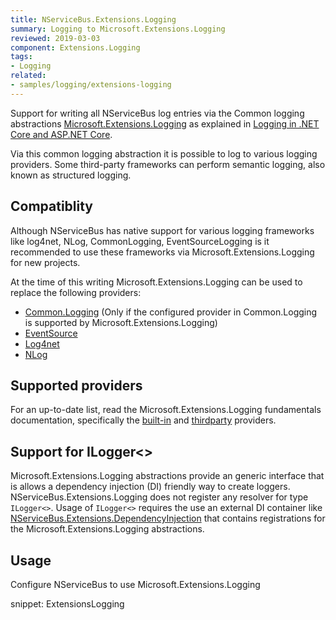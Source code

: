 ```yaml
---
title: NServiceBus.Extensions.Logging
summary: Logging to Microsoft.Extensions.Logging
reviewed: 2019-03-03
component: Extensions.Logging
tags:
- Logging
related:
- samples/logging/extensions-logging
---
```


Support for writing all NServiceBus log entries via the Common logging abstractions [Microsoft.Extensions.Logging](https://docs.microsoft.com/en-us/dotnet/api/microsoft.extensions.logging) as explained in [Logging in .NET Core and ASP.NET Core](https://docs.microsoft.com/en-us/aspnet/core/fundamentals/logging/).

Via this common logging abstraction it is possible to log to various logging providers. Some third-party frameworks can perform semantic logging, also known as structured logging.

## Compatiblity

Although NServiceBus has native support for various logging frameworks like log4net, NLog, CommonLogging, EventSourceLogging is it recommended to use these frameworks via Microsoft.Extensions.Logging for new projects.

At the time of this writing Microsoft.Extensions.Logging can be used to replace the following providers:

- [Common.Logging](common-logging.md) (Only if the configured provider in Common.Logging is supported by Microsoft.Extensions.Logging)
- [EventSource](eventsourcelogging.md)
- [Log4net](log4net.md)
- [NLog](nlog.md)

## Supported providers

For an up-to-date list, read the Microsoft.Extensions.Logging fundamentals documentation, specifically the [built-in](https://docs.microsoft.com/en-us/aspnet/core/fundamentals/logging/#built-in-logging-providers) and [thirdparty](https://docs.microsoft.com/en-us/aspnet/core/fundamentals/logging/#third-party-logging-providers) providers.

## Support for ILogger<>

Microsoft.Extensions.Logging abstractions provide an generic interface that is allows a dependency injection (DI) friendly way to create loggers. NServiceBus.Extensions.Logging does not register any resolver for type `ILogger<>`. Usage of `ILogger<>` requires the use an external DI container like [NServiceBus.Extensions.DependencyInjection](/nservicebus/dependency-injection/extensions-dependencyinjection.md) that contains registrations for the Microsoft.Extensions.Logging abstractions.

## Usage

Configure NServiceBus to use Microsoft.Extensions.Logging

snippet: ExtensionsLogging
